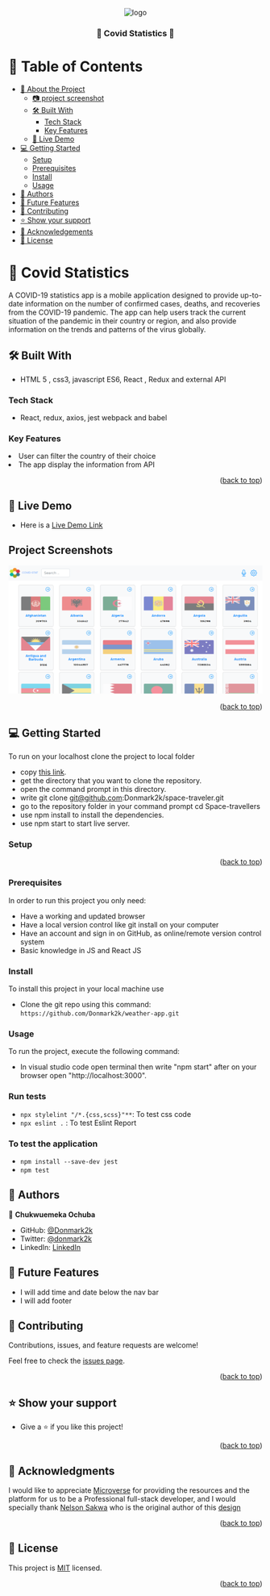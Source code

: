 <a name="readme-top"></a>

<div align="center">
  <!-- You are encouraged to replace this logo with your own! Otherwise you can also remove it. -->
  <img src="https://cdn.icon-icons.com/icons2/883/PNG/512/3_icon-icons.com_68888.png" alt="logo" width="140"  height="auto" />
  <br/>
  <h3> 🚀 <b>Covid Statistics</b> 🚀</h3>

</div>

# 📗 Table of Contents

- [📖 About the Project](#about-project)
  - [:camera: project screenshot](#screen-shoot)
  - [🛠 Built With](#built-with)
    - [Tech Stack](#tech-stack)
    - [Key Features](#key-features)
  - [🚀 Live Demo](#live-demo)
- [💻 Getting Started](#getting-started)
  - [Setup](#setup)
  - [Prerequisites](#prerequisites)
  - [Install](#install)
  - [Usage](#usage)
- [👥 Authors](#authors)
- [🔭 Future Features](#future-features)
- [🤝 Contributing](#contributing)
- [⭐️ Show your support](#support)
- [🙏 Acknowledgements](#acknowledgements)
- [📝 License](#license)

# 🚀 Covid Statistics <a name="about-project"></a>

<p> A COVID-19 statistics app is a mobile application designed to provide up-to-date information on the number of confirmed cases, deaths, and recoveries from the COVID-19 pandemic. The app can help users track the current situation of the pandemic in their country or region, and also provide information on the trends and patterns of the virus globally. </p>

## 🛠 Built With <a name="built-with"> </a>

-  HTML 5 , css3, javascript ES6, React , Redux and external API

### Tech Stack <a name="tech-stack"></a>

-  React, redux, axios, jest webpack and babel

### Key Features <a name="key-features"></a>

 <li>User can filter the country of their choice</li>
  <li>The app display the information from API</li>
  
<p align="right">(<a href="#readme-top">back to top</a>)</p><!-- LIVE DEMO -->

## 🚀 Live Demo <a name="live-demo"></a>
- Here is a [Live Demo Link](https://spaceth.netlify.app/)
## Project Screenshots

![Home page](./src/asset/screenshot.png)

<p align="right">(<a href="#readme-top">back to top</a>)</p>

## 💻 Getting Started <a name="getting-started"></a>

To run on your localhost clone the project to local folder

- copy [this link](https://github.com/Donmark2k/weather-app.git).
- get the directory that you want to clone the repository.
- open the command prompt in this directory.
- write git clone git@github.com:Donmark2k/space-traveler.git
- go to the repository folder in your command prompt cd Space-travellers
- use npm install to install the dependencies.
- use npm start to start live server.


### Setup

<p align="right">(<a href="#readme-top">back to top</a>)</p>

### Prerequisites

In order to run this project you only need:

- Have a working and updated browser
- Have a local version control like git install on your computer
- Have an account and sign in on GitHub, as online/remote version control system
- Basic knowledge in JS and React JS

### Install

To install this project in your local machine use

- Clone the git repo using this command: `https://github.com/Donmark2k/weather-app.git`

### Usage

To run the project, execute the following command:

- In visual studio code open terminal then write "npm start" after on your browser open "http://localhost:3000".
### Run tests

- `npx stylelint "/*.{css,scss}"**`: To test css code
- `npx eslint .` : To test Eslint Report

### To test the application

- `npm install --save-dev jest`
- `npm test`


## 👥 Authors <a name="authors"></a>

👤 **Chukwuemeka Ochuba**

- GitHub: [@Donmark2k](https://github.com/Donmark2k)
- Twitter: [@donmark2k](https://twitter.com/donmark2k)
- LinkedIn: [LinkedIn](https://www.linkedin.com/in/chukwuemeka-ochuba/)

## 🔭 Future Features <a name="future-features"></a>
- I will add time and date below the nav bar
- I will add footer

## 🤝 Contributing <a name="contributing"></a>

Contributions, issues, and feature requests are welcome!

Feel free to check the [issues page](https://github.com/Donmark2k/weather-app/issues).

<p align="right">(<a href="#readme-top">back to top</a>)</p>

## ⭐️ Show your support <a name="support"></a>

- Give a ⭐️ if you like this project!

<p align="right">(<a href="#readme-top">back to top</a>)</p>

## 🙏 Acknowledgments <a name="acknowledgements"></a>

I would like to appreciate [Microverse](https://www.microverse.org/) for providing the resources and the platform for us to be a Professional full-stack developer, and  I would specially thank   [ Nelson Sakwa](https://www.behance.net/sakwadesignstudio) who is the original author of this [design](https://www.behance.net/gallery/31579789/Ballhead-App-(Free-PSDs))
<p align="right">(<a href="#readme-top">back to top</a>)</p>

## 📝 License <a name="license"></a>

This project is [MIT](./LICENSE) licensed.

<p align="right">(<a href="#readme-top">back to top</a>)</p>

